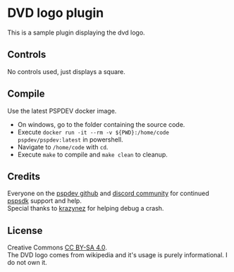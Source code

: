 # DVD logo plugin
This is a sample plugin displaying the dvd logo.  


## Controls
No controls used, just displays a square.  


## Compile
Use the latest PSPDEV docker image.  
- On windows, go to the folder containing the source code.  
- Execute `docker run -it --rm -v ${PWD}:/home/code pspdev/pspdev:latest` in powershell.  
- Navigate to `/home/code` with `cd`.  
- Execute `make` to compile and `make clean` to cleanup.  


## Credits
Everyone on the [pspdev github](https://github.com/pspdev) and [discord community](https://discord.gg/bePrj9W) for continued [pspsdk](https://github.com/pspdev/pspsdk) support and help.  
Special thanks to [krazynez](https://github.com/krazynez) for helping debug a crash.  


## License
Creative Commons [CC BY-SA 4.0](https://creativecommons.org/licenses/by-sa/4.0/).  
The DVD logo comes from wikipedia and it's usage is purely informational. I do not own it.  
